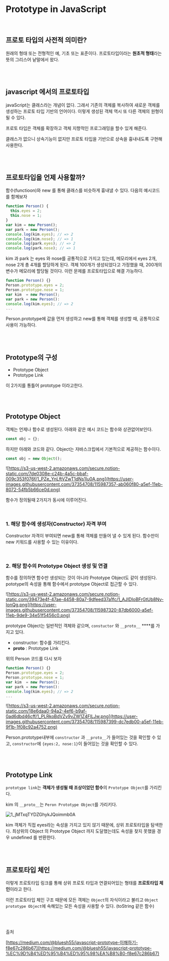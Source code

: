 # Prototype in JavaScript

<br>

## 프로토 타입의 사전적 의미란?

원래의 형태 또는 전형적인 예, 기초 또는 표준이다. 프로토타입이라는 **원초적 형태**라는 뜻의 그리스어 낱말에서 왔다.

<br>
<br>

## javascript 에서의 프로토타입

javaScript는 클래스라는 개념이 없다. 그래서 기존의 객체를 복사하여 새로운 객체를 생성하는 프로토 타입 기반의 언어이다. 이렇게 생성된 객체 역시 또 다른 객체의 원형이 될 수 있다.

프로토 타입은 객체를 확장하고 객체 지향적인 프로그래밍을 할수 있게 해준다.

클래스가 없으니 상속기능이 없지만 프로토 타입을 기반으로 상속을 흉내내도록 구현해 사용한다.

<br>
<br>

## 프로토타입을 언제 사용할까?

함수(functioon)와 new 를 통해 클래스를 비슷하게 흉내낼 수 있다. 다음의 예시코드를 함께보자

```jsx
function Person() {
  this.eyes = 2;
  this.nose = 1;
}
var kim = new Person();
var park = new Person();
console.log(kim.eyes); // => 2
console.log(kim.nose); // => 1
console.log(park.eyes); // => 2
console.log(park.nose); // => 1
```

kim 과 park 는 eyes 와 nose를 공통적으로 가지고 있는데, 메모리에서 eyes 2개, nose 2개 총 4개를 할당하게 된다. 객체 100개가 생성되었다고 가정했을 때, 200개의 변수가 메모리에 할당될 것이다. 이런 문제를 프로토타입으로 해결 가능하다.

```jsx
function Person() {}
Person.prototype.eyes = 2;
Person.prototype.nose = 1;
var kim  = new Person();
var park = new Person():
console.log(kim.eyes); // => 2
...
```

Person.prototype에 값을 먼저 생성하고 new를 통해 객체를 생성할 때, 공통적으로 사용이 가능하다.

<br>
<br>

## Prototype의 구성

- Prototype Object
- Prototype Link

이 2가지를 통틀어 prototype 이라고한다.

<br>
<br>

## Prototype Object

객체는 언제나 함수로 생성된다. 아래와 같은 예시 코드는 함수와 상관없어보인다.

```jsx
const obj = {};
```

하지만 아래와 코드와 같다. Object는 자바스크립에서 기본적으로 제공하는 함수이다.

```jsx
const obj = new Object();
```

![https://s3-us-west-2.amazonaws.com/secure.notion-static.com/7de0308e-c24b-4a5c-bbaf-009c353f076f/1_PZe_YnLftVZwT1dNs1Iu0A.png](https://user-images.githubusercontent.com/37354708/115987357-ab060f80-a5ef-11eb-8072-54fb5b66ce0d.png)

함수가 정의될때 2가지가 동시에 이루어진다.

<br>

### 1. 해당 함수에 생성자(Constructor) 자격 부여

Constructor 자격이 부여되면 new를 통해 객체를 만들어 낼 수 있게 된다. 함수만이 new 키워드를 사용할 수 있는 이유이다.

<br>

### 2. 해당 함수의 Prototype Object 생성 및 연결

함수를 정의하면 함수만 생성되는 것이 아니라 Prototype Object도 같이 생성된다. pototype의 속성을 통해 함수에서 prototype Object로 접근할 수 있다.

![https://s3-us-west-2.amazonaws.com/secure.notion-static.com/39473e4f-47ae-4458-80a7-9dfeed37a1fc/1_AJIDIoBFrGtUb8Nv-IonQg.png](https://user-images.githubusercontent.com/37354708/115987320-87db6000-a5ef-11eb-9de9-34e51f5456c0.png)

prototype Object는 일반적인 객체와 같으며, `constuctor` 와 `__proto__` \*\*\*\*를 가지고 있다.

- constructor: 함수를 가리킨다.
- **proto** : Prototype Link

위의 Person 코드를 다시 보자

```jsx
function Person() {}
Person.prototype.eyes = 2;
Person.prototype.nose = 1;
var kim  = new Person();
var park = new Person():
console.log(kim.eyes); // => 2
...
```

![https://s3-us-west-2.amazonaws.com/secure.notion-static.com/18e6daa0-94a2-4ef6-b9af-0ad6dbd46cff/1_PLRkoBdVZv9vZW1Z4FlLJw.png](https://user-images.githubusercontent.com/37354708/115987399-dc7edb00-a5ef-11eb-9f1b-1f08c92a4752.png)

Person.prototype내부에 `constructor` 과 `__proto__`가 들어있는 것을 확인할 수 있고, `constructor`에 `{eyes:2, nose:1}`이 들어있는 것을 확인할 수 있다.

<br>
<br>

## Prototype Link

`prototype link`는 **객체가 생성될 때 조상이었던 함수**의 `Prototype Object`를 가리킨다.

kim 의 `__proto__`는 `Peron Prototype Object`를 가리키다.

![1_jMTxqTYDZGhykJQoimmb0A](https://user-images.githubusercontent.com/37354708/115987405-eb658d80-a5ef-11eb-9d60-37230c8cf91c.png)

kim 객체가 직접 eyes라는 속성을 가지고 있지 않기 때문에, 상위 프로토타입을 탐색한다. 최상위의 Object 의 Prototype Object 까지 도달했는데도 속성을 찾지 못했을 경우 undefined 를 반환한다.

<br>
<br>

## 프로토타입 체인

이렇게 프로토타입 링크를 통해 상위 프로토 타입과 연결되어있는 형태를 **프로토타입 체인**이라고 한다.

이런 프로토타입 체인 구조 때문에 모든 객체는 `Object`의 자식이라고 불리고 `Object prototype Object`에 속해있는 모든 속성을 사용할 수 있다. (toString 같은 함수)

<br>
<br>

출처

[https://medium.com/@bluesh55/javascript-prototype-이해하기-f8e67c286b67](https://medium.com/@bluesh55/javascript-prototype-%EC%9D%B4%ED%95%B4%ED%95%98%EA%B8%B0-f8e67c286b67)
